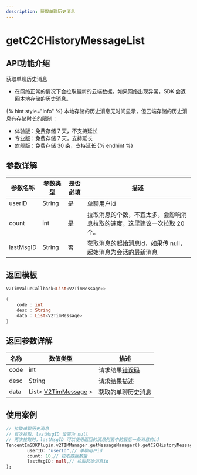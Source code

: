 ```yaml
---
description: 获取单聊历史消息
---
```


# getC2CHistoryMessageList

## API功能介绍

获取单聊历史消息

* 在网络正常的情况下会拉取最新的云端数据。如果网络出现异常，SDK 会返回本地存储的历史消息。

{% hint style="info" %}
本地存储的历史消息无时间显示，但云端存储的历史消息有存储时长的限制：

* 体验版：免费存储 7 天，不支持延长
* 专业版：免费存储 7 天，支持延长
* 旗舰版：免费存储 30 条，支持延长
{% endhint %}

## 参数详解

| 参数名称      | 参数类型   | 是否必填 | 描述                                     |
| --------- | ------ | ---- | -------------------------------------- |
| userID    | String | 是    |  单聊用户id                                |
| count     | int    | 是    | 拉取消息的个数，不宜太多，会影响消息拉取的速度，这里建议一次拉取 20 个。 |
| lastMsgID | String | 否    | 获取消息的起始消息id，如果传 null，起始消息为会话的最新消息      |

## 返回模板

```dart
V2TimValueCallback<List<V2TimMessage>>

{
    code : int
    desc : String
    data : List<V2TimMessage>
}
```

## 返回参数详解

| 名称   | 数值类型                                     | 描述                                                             |
| ---- | ---------------------------------------- | -------------------------------------------------------------- |
| code | int                                      | 请求结果[错误码](https://cloud.tencent.com/document/product/269/1671) |
| desc | String                                   | 请求结果描述                                                         |
| data | List< [V2TimMessage](broken-reference) > | 获取的单聊历史消息                                                      |

## 使用案例  &#x20;

```dart
// 拉取单聊历史消息
// 首次拉取，lastMsgID 设置为 null
// 再次拉取时，lastMsgID 可以使用返回的消息列表中的最后一条消息的id
TencentImSDKPlugin.v2TIMManager.getMessageManager().getC2CHistoryMessageList(
        userID: "userId",// 单聊用户id
        count: 10,// 拉取数据数量
        lastMsgID: null,// 拉取起始消息id
);
```
